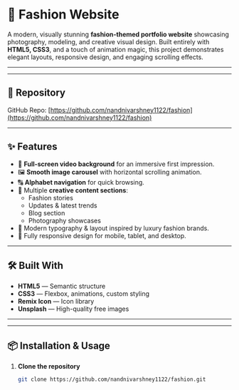 # 🎯 Fashion Website

A modern, visually stunning **fashion-themed portfolio website** showcasing photography, modeling, and creative visual design. Built entirely with **HTML5, CSS3**, and a touch of animation magic, this project demonstrates elegant layouts, responsive design, and engaging scrolling effects.


---

---

## 📂 Repository
GitHub Repo: [https://github.com/nandnivarshney1122/fashion](https://github.com/nandnivarshney1122/fashion)

---

## ✨ Features
- 🎥 **Full-screen video background** for an immersive first impression.
- 🖼 **Smooth image carousel** with horizontal scrolling animation.
- 🔠 **Alphabet navigation** for quick browsing.
- 📑 Multiple **creative content sections**:  
  - Fashion stories  
  - Updates & latest trends  
  - Blog section  
  - Photography showcases
- 🎨 Modern typography & layout inspired by luxury fashion brands.
- 📱 Fully responsive design for mobile, tablet, and desktop.

---

## 🛠️ Built With
- **HTML5** — Semantic structure
- **CSS3** — Flexbox, animations, custom styling
- **Remix Icon** — Icon library
- **Unsplash** — High-quality free images

---

---

## 📦 Installation & Usage

1. **Clone the repository**
   ```bash
   git clone https://github.com/nandnivarshney1122/fashion.git
